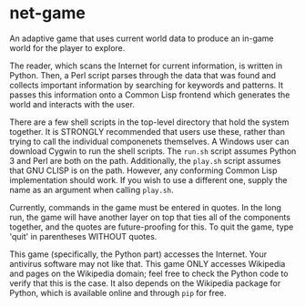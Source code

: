 net-game
========

An adaptive game that uses current world data to produce an in-game world for the player to explore.

The reader, which scans the Internet for current information, is written in Python. Then, a Perl script parses through the data that was found and collects important information by searching for keywords and patterns. It passes this information onto a Common Lisp frontend which generates the world and interacts with the user.

There are a few shell scripts in the top-level directory that hold the system together. It is STRONGLY recommended that users use these, rather than trying to call the individual componenets themselves. A Windows user can download Cygwin to run the shell scripts. The `run.sh` script assumes Python 3 and Perl are both on the path. Additionally, the `play.sh` script assumes that GNU CLISP is on the path. However, any conforming Common Lisp implementation should work. If you wish to use a different one, supply the name as an argument when calling `play.sh`.

Currently, commands in the game must be entered in quotes. In the long run, the game will have another layer on top that ties all of the components together, and the quotes are future-proofing for this. To quit the game, type 'quit' in parentheses WITHOUT quotes.

This game (specifically, the Python part) accesses the Internet. Your antivirus software may not like that. This game ONLY accesses Wikipedia and pages on the Wikipedia domain; feel free to check the Python code to verify that this is the case. It also depends on the Wikipedia package for Python, which is available online and through `pip` for free.

